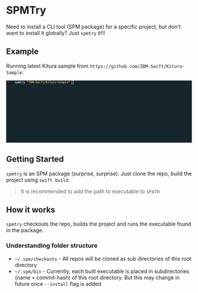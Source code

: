 # SPMTry

Need to install a CLI tool (SPM package) for a specific project, but don't want to install it globally? Just `spmtry` it!!!

## Example
Running latest Kitura sample from `https://github.com/IBM-Swift/Kitura-Sample`:

![Demo running IBM Kitura](demo.gif)


## Getting Started
`spmtry` is an SPM package (surprise, surprise). Just clone the repo, build the project using `swift build`.
> It is recommended to add the path to executable to `$PATH`

## How it works
`spmtry` checkouts the repo, builds the project and runs the executable found in the package.

### Understanding folder structure
- `~/.spm/checkouts` - All repos will be cloned as sub directories of this root directory
- `~/.spm/bin` - Currently, each built executable is placed in subdirectories (name = commit-hash)
   of this root directory. But this may change in future once `--install` flag is added
